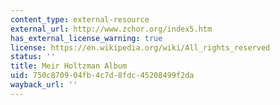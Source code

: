 ```yaml
---
content_type: external-resource
external_url: http://www.zchor.org/index5.htm
has_external_license_warning: true
license: https://en.wikipedia.org/wiki/All_rights_reserved
status: ''
title: Meir Holtzman Album
uid: 750c8709-04fb-4c7d-8fdc-45208499f2da
wayback_url: ''
---
```

